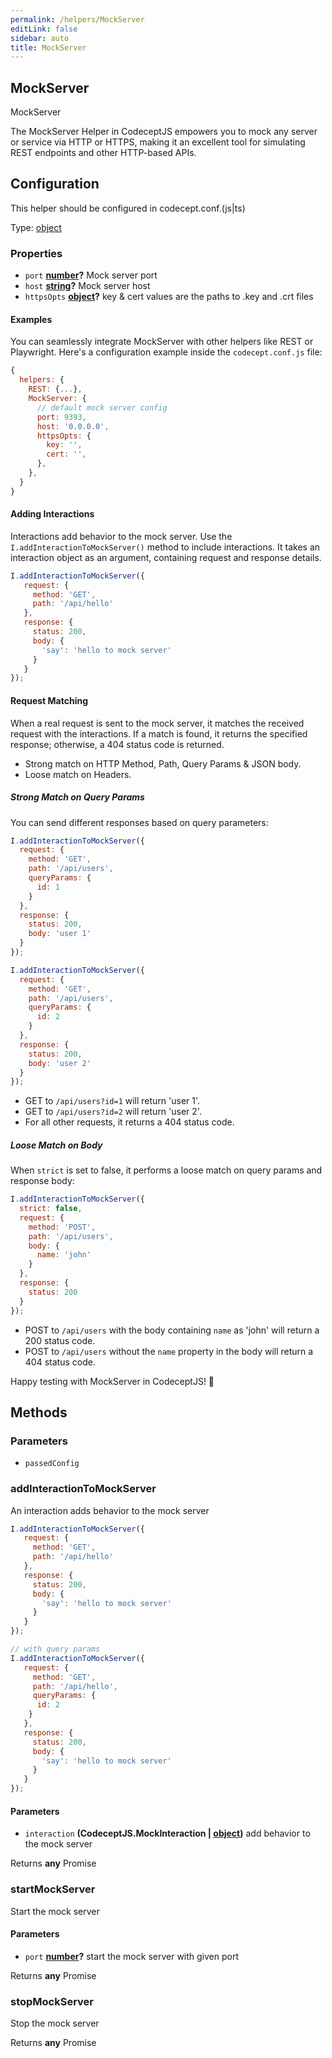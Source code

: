 ```yaml
---
permalink: /helpers/MockServer
editLink: false
sidebar: auto
title: MockServer
---
```


<!-- Generated by documentation.js. Update this documentation by updating the source code. -->

## MockServer

MockServer

The MockServer Helper in CodeceptJS empowers you to mock any server or service via HTTP or HTTPS, making it an excellent tool for simulating REST endpoints and other HTTP-based APIs.



## Configuration

This helper should be configured in codecept.conf.(js|ts)

Type: [object][1]

### Properties

-   `port` **[number][2]?** Mock server port
-   `host` **[string][3]?** Mock server host
-   `httpsOpts` **[object][1]?** key & cert values are the paths to .key and .crt files



#### Examples

You can seamlessly integrate MockServer with other helpers like REST or Playwright. Here's a configuration example inside the `codecept.conf.js` file:

```javascript
{
  helpers: {
    REST: {...},
    MockServer: {
      // default mock server config
      port: 9393,
      host: '0.0.0.0',
      httpsOpts: {
        key: '',
        cert: '',
      },
    },
  }
}
```

#### Adding Interactions

Interactions add behavior to the mock server. Use the `I.addInteractionToMockServer()` method to include interactions. It takes an interaction object as an argument, containing request and response details.

```javascript
I.addInteractionToMockServer({
   request: {
     method: 'GET',
     path: '/api/hello'
   },
   response: {
     status: 200,
     body: {
       'say': 'hello to mock server'
     }
   }
});
```

#### Request Matching

When a real request is sent to the mock server, it matches the received request with the interactions. If a match is found, it returns the specified response; otherwise, a 404 status code is returned.

-   Strong match on HTTP Method, Path, Query Params & JSON body.
-   Loose match on Headers.

##### Strong Match on Query Params

You can send different responses based on query parameters:

```javascript
I.addInteractionToMockServer({
  request: {
    method: 'GET',
    path: '/api/users',
    queryParams: {
      id: 1
    }
  },
  response: {
    status: 200,
    body: 'user 1'
  }
});

I.addInteractionToMockServer({
  request: {
    method: 'GET',
    path: '/api/users',
    queryParams: {
      id: 2
    }
  },
  response: {
    status: 200,
    body: 'user 2'
  }
});
```

-   GET to `/api/users?id=1` will return 'user 1'.
-   GET to `/api/users?id=2` will return 'user 2'.
-   For all other requests, it returns a 404 status code.

##### Loose Match on Body

When `strict` is set to false, it performs a loose match on query params and response body:

```javascript
I.addInteractionToMockServer({
  strict: false,
  request: {
    method: 'POST',
    path: '/api/users',
    body: {
      name: 'john'
    }
  },
  response: {
    status: 200
  }
});
```

-   POST to `/api/users` with the body containing `name` as 'john' will return a 200 status code.
-   POST to `/api/users` without the `name` property in the body will return a 404 status code.

Happy testing with MockServer in CodeceptJS! 🚀

## Methods

### Parameters

-   `passedConfig`  

### addInteractionToMockServer

An interaction adds behavior to the mock server

```js
I.addInteractionToMockServer({
   request: {
     method: 'GET',
     path: '/api/hello'
   },
   response: {
     status: 200,
     body: {
       'say': 'hello to mock server'
     }
   }
});
```

```js
// with query params
I.addInteractionToMockServer({
   request: {
     method: 'GET',
     path: '/api/hello',
     queryParams: {
      id: 2
    }
   },
   response: {
     status: 200,
     body: {
       'say': 'hello to mock server'
     }
   }
});
```

#### Parameters

-   `interaction` **(CodeceptJS.MockInteraction | [object][1])** add behavior to the mock server

Returns **any** Promise<void>

### startMockServer

Start the mock server

#### Parameters

-   `port` **[number][2]?** start the mock server with given port

Returns **any** Promise<void>

### stopMockServer

Stop the mock server

Returns **any** Promise<void>

[1]: https://developer.mozilla.org/docs/Web/JavaScript/Reference/Global_Objects/Object

[2]: https://developer.mozilla.org/docs/Web/JavaScript/Reference/Global_Objects/Number

[3]: https://developer.mozilla.org/docs/Web/JavaScript/Reference/Global_Objects/String

